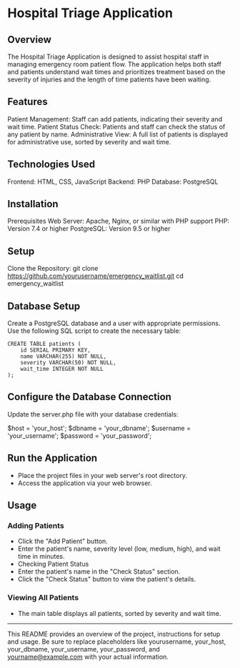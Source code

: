 # Hospital Triage Application

## Overview
The Hospital Triage Application is designed to assist hospital staff in managing emergency room patient flow. The application helps both staff and patients understand wait times and prioritizes treatment based on the severity of injuries and the length of time patients have been waiting.

## Features
Patient Management: Staff can add patients, indicating their severity and wait time.
Patient Status Check: Patients and staff can check the status of any patient by name.
Administrative View: A full list of patients is displayed for administrative use, sorted by severity and wait time.

## Technologies Used
Frontend: HTML, CSS, JavaScript
Backend: PHP
Database: PostgreSQL

## Installation
Prerequisites
Web Server: Apache, Nginx, or similar with PHP support
PHP: Version 7.4 or higher
PostgreSQL: Version 9.5 or higher

## Setup
Clone the Repository: 
git clone https://github.com/yourusername/emergency_waitlist.git
cd emergency_waitlist

## Database Setup
Create a PostgreSQL database and a user with appropriate permissions.
Use the following SQL script to create the necessary table:

```
CREATE TABLE patients (
    id SERIAL PRIMARY KEY,
    name VARCHAR(255) NOT NULL,
    severity VARCHAR(50) NOT NULL,
    wait_time INTEGER NOT NULL
);
```

## Configure the Database Connection
Update the server.php file with your database credentials:

$host = 'your_host';
$dbname = 'your_dbname';
$username = 'your_username';
$password = 'your_password';

## Run the Application
- Place the project files in your web server's root directory.
- Access the application via your web browser.

## Usage
### Adding Patients
- Click the "Add Patient" button.
- Enter the patient's name, severity level (low, medium, high), and wait time in minutes.
- Checking Patient Status
- Enter the patient's name in the "Check Status" section.
- Click the "Check Status" button to view the patient's details.
  
### Viewing All Patients
- The main table displays all patients, sorted by severity and wait time.


_______________________________________________

This README provides an overview of the project, instructions for setup and usage. Be sure to replace placeholders like yourusername, your_host, your_dbname, your_username, your_password, and yourname@example.com with your actual information.
